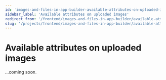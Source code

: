 ```yaml
---
id: 'images-and-files-in-app-builder-available-attributes-on-uploaded-images'
sidebar_label: 'Available attributes on uploaded images'
redirect_from: '/frontend/images-and-files-in-app-builder/available-attributes-on-uploaded-images'
slug: '/projects/frontend/images-and-files-in-app-builder/available-attributes-on-uploaded-images'
---
```


# Available attributes on uploaded images

...coming soon.

